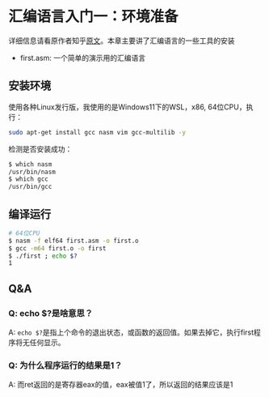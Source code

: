 # 汇编语言入门一：环境准备

详细信息请看原作者知乎[原文](https://zhuanlan.zhihu.com/p/23618489)。本章主要讲了汇编语言的一些工具的安装

- first.asm: 一个简单的演示用的汇编语言

## 安装环境

使用各种Linux发行版，我使用的是Windows11下的WSL，x86, 64位CPU，执行：

```bash
sudo apt-get install gcc nasm vim gcc-multilib -y
```

检测是否安装成功：

```bash
$ which nasm
/usr/bin/nasm
$ which gcc
/usr/bin/gcc
```

## 编译运行

```bash
# 64位CPU
$ nasm -f elf64 first.asm -o first.o
$ gcc -m64 first.o -o first
$ ./first ; echo $?
1
```

## Q&A

### Q: echo $?是啥意思？

A: ```echo $?```是指上个命令的退出状态，或函数的返回值。如果去掉它，执行first程序将无任何显示。

### Q: 为什么程序运行的结果是1？

A: 而ret返回的是寄存器eax的值，eax被值1了，所以返回的结果应该是1
